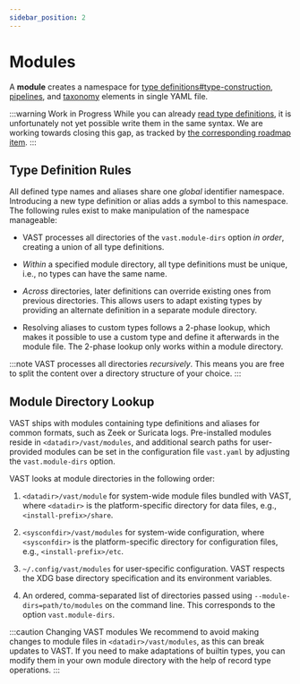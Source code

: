 ```yaml
---
sidebar_position: 2
---
```


# Modules

A **module** creates a namespace for [type
definitions#type-construction](type-system),
[pipelines](/docs/understand/language/pipelines), and [taxonomy](taxonomies)
elements in single YAML file.

:::warning Work in Progress
While you can already [read type definitions](/docs/use/introspect), it is
unfortunately not yet possible write them in the same syntax. We are working
towards closing this gap, as tracked by [the corresponding roadmap
item](https://github.com/tenzir/public-roadmap/issues/15).
:::

## Type Definition Rules

All defined type names and aliases share one *global* identifier namespace.
Introducing a new type definition or alias adds a symbol to this namespace. The
following rules exist to make manipulation of the namespace manageable:

- VAST processes all directories of the `vast.module-dirs` option *in order*,
  creating a union of all type definitions.

- *Within* a specified module directory, all type definitions must be unique,
  i.e., no types can have the same name.

- *Across* directories, later definitions can override existing ones from
  previous directories. This allows users to adapt existing types by providing
  an alternate definition in a separate module directory.

- Resolving aliases to custom types follows a 2-phase lookup, which makes it
  possible to use a custom type and define it afterwards in the module file.
  The 2-phase lookup only works within a module directory.

:::note
VAST processes all directories *recursively*. This means you are free to split
the content over a directory structure of your choice.
:::

## Module Directory Lookup

VAST ships with modules containing type definitions and aliases for common
formats, such as Zeek or Suricata logs. Pre-installed modules reside in
`<datadir>/vast/modules`, and additional search paths for user-provided modules
can be set in the configuration file `vast.yaml` by adjusting the
`vast.module-dirs` option.

VAST looks at module directories in the following order:

1. `<datadir>/vast/module` for system-wide module files bundled with VAST,
   where `<datadir>` is the platform-specific directory for data files, e.g.,
   `<install-prefix>/share`.

2. `<sysconfdir>/vast/modules` for system-wide configuration, where
   `<sysconfdir>` is the platform-specific directory for configuration files,
   e.g., `<install-prefix>/etc`.

3. `~/.config/vast/modules` for user-specific configuration. VAST respects the
   XDG base directory specification and its environment variables.

4. An ordered, comma-separated list of directories passed using
   `--module-dirs=path/to/modules` on the command line. This corresponds to the
   option `vast.module-dirs`.

:::caution Changing VAST modules
We recommend to avoid making changes to module files in
`<datadir>/vast/modules`, as this can break updates to VAST. If you need to make
adaptations of builtin types, you can modify them in your own module directory
with the help of record type operations.
:::
